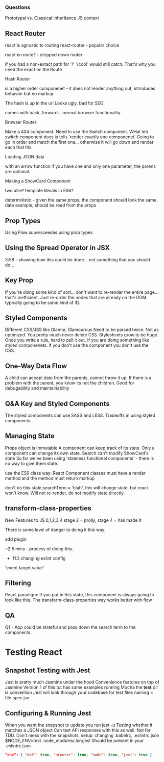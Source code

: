 ### Questions
Prototypal vs. Classical Inheritance
JS context

## React Router

react is agnostic to routing
react-router - popular choice

react en route? - stripped down router

if you had a non-extact path for '/'
'/cool'
would still catch. That's why you need the exact on the Route


Hash Router

<HashRouter>
is a higher order componenet - it does not render anything out, introduces behavior but no markup

The hash is up in the url
Looks ugly, bad for SEO

comes with back, forward... normal browser functionality

Browser Router

Make a 404 component.
Need to use the Switch component.
WHat teh switch component does is tells 'render exactly one componenet'
Going to go in order and match the first one... otherwise it will go down and render each that fits.

Loading JSON data

with an arrow function if you have one and only one parameter, the parens are optional.

Making a ShowCard Component

two allie?
template literals in ES6?

deterministic - given the same props, the component should look the same.
date example, should be read from the props

## Prop Types

Using Flow supersceedes using prop types

## Using the Spread Operator in JSX
3:58 - showing how this could be done...
not something that you should do... 

## Key Prop
If you're doing some kind of sort... don't want to re-render the entire page... that's inefficient.
Just re-order the nodes that are already on the DOM.
typically going to be some kind of ID.

## Styled Components
Different CSS/JSS libs
Glamor, Glamourous
Need to be parsed twice. Not as optimized.
You pretty much never delete CSS. Stylesheets grow to be huge. Once you write a rule, hard to pull it out.
If you are doing something like styled componenets. If you don't use the component you don't use the CSS.

## One-Way Data Flow
A child can accept data from the parents, cannot throw it up.
If there is a problem with the parent, you know its not the children.
Good for debugability and maintainability

## Q&A Key and Styled Components
The styled components can use SASS and LESS.
Tradeoffs in using styled components

## Managing State
Props object is immutable
A component can keep track of its state. Only a component can change its own state.
Search can't modify ShowCard's state
So far we've been using 'stateless functional components' - there is no way to give them state.

use the ES6 class way:
React Component classes must have a render method and the method must return markup

don't do this.state.searchTerm = 'blah', this will change state. but react won't know. Will not re-render.
do not modify state directly.

## transform-class-properties
New Features to JS 0,1,2,3,4
stage 2 = prolly, 
stage 4 = has made it

There is some level of danger to doing it this way.

add plugin

~2.5 mins - process of doing this.
+ 11.5 changing eslint config

'event.target.value'

## Filtering

React paradigm: If you put in this state, this component is always going to look like this.
The transform-class-properties way works better with flow

## QA

Q1 - App could be stateful and pass down the search term to the components.


# Testing React

## Snapshot Testing with Jest
Jest is pretty much Jasmine under the hood
Convenience features on top of Jasmine
Version 1 of this tut has some examples running Mocha
the __test__ dir is convention
Jest will look through your codebase for test files
naming = file.spec.jsx



## Configuring & Running Jest

When you want the snapshot to update you run jest -u
Testing whether it matches a JSON object
Can test API responses with this as well.
Not for TDD. Don't mess with the snapshots.
setup: changing .babelrc, .eslintrc.json
$NODE_ENV=test .node_modules/.bin/jest
Should be present in your .eslintrc.json
```json
"env": { "es6": true, "browser": true, "node": true, "jest": true }
```
